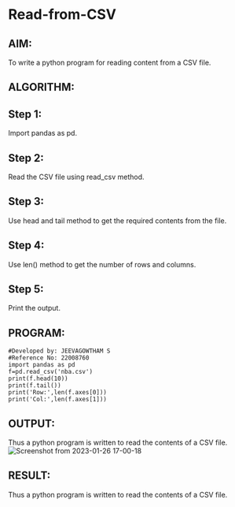 # Read-from-CSV

## AIM:
To write a python program for reading content from a CSV file.

## ALGORITHM:
## Step 1:

Import pandas as pd.
## Step 2:

Read the CSV file using read_csv method.
## Step 3:

Use head and tail method to get the required contents from the file.
## Step 4:

Use len() method to get the number of rows and columns.
## Step 5:

Print the output.

## PROGRAM:
```
#Developed by: JEEVAGOWTHAM S
#Reference No: 22008760
import pandas as pd 
f=pd.read_csv('nba.csv')
print(f.head(10))
print(f.tail())
print('Row:',len(f.axes[0]))
print('Col:',len(f.axes[1]))
```
## OUTPUT:

Thus a python program is written to read the contents of a CSV file.
![Screenshot from 2023-01-26 17-00-18](https://user-images.githubusercontent.com/118042624/214825130-dd64c0ef-c4f5-4fc8-9bc6-ef0d3b1ce809.png)


## RESULT:


Thus a python program is written to read the contents of a CSV file.
